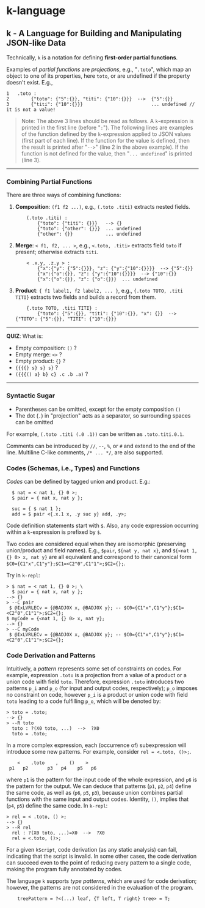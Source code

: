 # k-language


## k - A Language for Building and Manipulating JSON-like Data

Technically, `k` is a notation for defining **first-order partial functions**.

Examples of _partial functions_ are _projections_, e.g., "`.toto`",
which map an object to one of its properties, here `toto`, or are undefined if
the property doesn't exist. E.g.,

```text
1   .toto :
2        {"toto": {"5":{}}, "titi": {"10":{}}}  -->  {"5":{}}
3        {"titi": {"10":{}}}                         ... undefined // it is not a value!
```

> Note: The above 3 lines should be read as follows. A `k`-expression
> is printed in the first line (before "`:`").  The following lines
> are examples of the function defined by the `k`-expression applied
> to JSON values (first part of each line).  If the function for the
> value is defined, then the result is printed after "`-->`" (line 2 in
> the above example).  If the function is not defined for the value,
> then "`... undefined`" is printed (line 3).

---

### Combining Partial Functions

There are three ways of combining functions:

1. **Composition**: `(f1 f2 ...)`, e.g., `(.toto .titi)` extracts
    nested fields.

    ```text
        (.toto .titi) :
            {"toto": {"titi": {}}}   --> {}
            {"toto": {"other": {}}}  ... undefined
            {"other": {}}            ... undefined
    ```

2. **Merge**: `< f1, f2, ... >`, e.g., `<.toto, .titi>` extracts field
    `toto` if present; otherwise extracts `titi`.

    ```text
        < .x.y, .z.y > :
            {"x":{"y": {"5":{}}}, "z": {"y":{"10":{}}}}  --> {"5":{}}
            {"x":{"o":{}}, "z": {"y":{"10":{}}}}  --> {"10":{}}
            {"x":{"o":{}}, "z": {"o":{}}}  ... undefined
    ```

3. **Product**: `{ f1 label1, f2 label2, ... }`, e.g., `{.toto TOTO,
    .titi TITI}` extracts two fields and builds a record from them.

    ```text
        {.toto TOTO, .titi TITI} :
            {"toto": {"5":{}}, "titi": {"10":{}}, "x": {}}  --> {"TOTO": {"5":{}}, "TITI": {"10":{}}}
    ```

---

**QUIZ**: What is:

- Empty composition: `()` ?
- Empty merge: `<>` ?
- Empty product: `{}` ?
- `{{{{} s} s} s}` ?
- `({{{() a} b} c} .c .b .a)` ?

---

### Syntactic Sugar

- Parentheses can be omitted, except for the empty composition `()`
- The dot (`.`) in "projection" acts as a separator, so surrounding
  spaces can be omitted

For example, `(.toto .titi (.0 .1))` can be written as `.toto.titi.0.1`.

Comments can be introduced by `//`, `--`, `%`, or `#` and extend to
the end of the line. Multiline C-like comments, `/* ... */`, are also
supported.


### Codes (Schemas, i.e., Types) and Functions

_Codes_ can be defined by tagged union and product. E.g.:

```k-repl
  $ nat = < nat 1, {} 0 >;
  $ pair = { nat x, nat y };

  suc = { $ nat 1 };
  add = $ pair <{.x.1 x, .y suc y} add, .y>;
```

Code definition statements start with `$`.
Also, any code expression occurring within a `k`-expression is prefixed by `$`.

Two codes are considered equal when they are isomorphic (preserving
union/product and field names). E.g., `$pair`, `${nat y, nat x}`, and
`${<nat 1, {} 0> x, nat y}` are all equivalent and correspond to their canonical form
`$C0={C1"x",C1"y"};$C1=<C2"0",C1"1">;$C2={};`.

Try in `k-repl`:

```k-repl
> $ nat = < nat 1, {} 0 >; \
  $ pair = { nat x, nat y };
--> {}
> --C pair
 $ @IxLVRLECv = {@BADJOX x, @BADJOX y}; -- $C0={C1"x",C1"y"};$C1=<C2"0",C1"1">;$C2={};
$ myCode = {<nat 1, {} 0> x, nat y};
--> {}
> --C myCode
 $ @IxLVRLECv = {@BADJOX x, @BADJOX y}; -- $C0={C1"x",C1"y"};$C1=<C2"0",C1"1">;$C2={};
```

### Code Derivation and Patterns

Intuitively, a _pattern_ represents some set of constraints on
codes. For example, expression `.toto` is a projection from a value of
a product or a union code with field `toto`. Therefore, expression `.toto`
introduces two patterns `p_i` and `p_o` (for input and output codes,
respectively); `p_o` imposes no constraint on code, however `p_i` is a
product or union code with field `toto` leading to a code fulfilling
`p_o`, which will be denoted by:

```k-repl
> toto = .toto;
--> {}
> --R toto
  toto : ?(X0 toto, ...)  -->  ?X0
  toto = .toto;
```

In a more complex expression, each (occurrence of) subexpression will
introduce some new patterns.
For example, consider `rel = <.toto, ()>;`.

        <    .toto    ,    ()    >
     p1   p2       p3   p4    p5   p6

where `p1` is the pattern for the input code of the whole expression,
and `p6` is the pattern for the output. We can deduce that patterns
(`p1`, `p2`, `p4`) define the same code, as well as (`p6`, `p5`, `p3`),
because union combines partial functions with the same input and output codes.
Identity, `()`, implies that (`p4`, `p5`) define the
same code. In `k-repl`:

```k-repl
> rel = < .toto, () >;
--> {}
> --R rel
  rel : ?(X0 toto, ...)=X0  -->  ?X0
  rel = <.toto, ()>;
```

For a given `kScript`, code derivation (as any static analysis) can
fail, indicating that the script is invalid. In some other cases, the
code derivation can succeed even to the point of reducing every pattern
to a single code, making the program fully annotated by codes.

The language `k` supports _type patterns_, which are used for code
derivation; however, the patterns are not considered in the
evaluation of the program.

```k-repl
    treePattern = ?<(...) leaf, {T left, T right} tree> = T;
```
